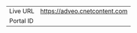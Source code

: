 
|                 |       |
|-----------------|-------|
| Live URL        | https://adveo.cnetcontent.com |
| Portal ID       |  |
